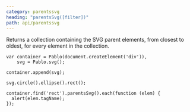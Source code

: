 ```yaml
---
category: parentssvg
heading: "parentsSvg([filter])"
path: api/parentssvg
---
```


Returns a collection containing the SVG parent elements, from closest to oldest, for every element in the collection.

    var container = Pablo(document.createElement('div')),
        svg = Pablo.svg();

    container.append(svg);

    svg.circle().ellipse().rect();

    container.find('rect').parentsSvg().each(function (elem) {
      alert(elem.tagName);
    });
